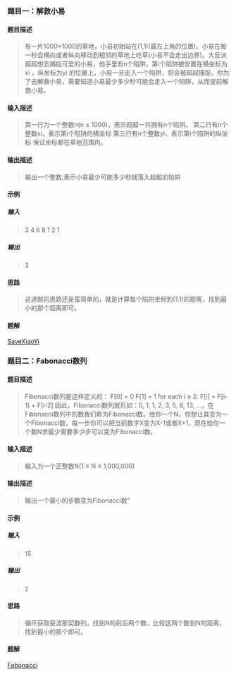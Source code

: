 ### 题目一：解救小易
#### 题目描述
>有一片1000×1000的草地，小易初始站在(1,1)(最左上角的位置)。小易在每一秒会横向或者纵向移动到相邻的草地上吃草(小易不会走出边界)。大反派超超想去捕捉可爱的小易，他手里有n个陷阱。第i个陷阱被安置在横坐标为xi ，纵坐标为yi 的位置上，小易一旦走入一个陷阱，将会被超超捕捉。你为了去解救小易，需要知道小易最少多少秒可能会走入一个陷阱，从而提前解救小易。
#### 输入描述
>第一行为一个整数n(n ≤ 1000)，表示超超一共拥有n个陷阱。
第二行有n个整数xi，表示第i个陷阱的横坐标
第三行有n个整数yi，表示第i个陷阱的纵坐标
保证坐标都在草地范围内。
#### 输出描述
>输出一个整数,表示小易最少可能多少秒就落入超超的陷阱
#### 示例
##### 输入
>3
4 6 8
1 2 1
##### 输出
>3

#### 思路
>这道题的思路还是蛮简单的，就是计算每个陷阱坐标到(1,1)的距离，找到最小的那个距离即可。

#### 题解
[SaveXiaoYi](https://github.com/WavyPeng/CompanyProgramTest/edit/master/src/netease/y2017/SaveXiaoYi.java)

### 题目二：Fabonacci数列
#### 题目描述
>Fibonacci数列是这样定义的：
F[0] = 0
F[1] = 1
for each i ≥ 2: F[i] = F[i-1] + F[i-2]
因此，Fibonacci数列就形如：0, 1, 1, 2, 3, 5, 8, 13, ...，在Fibonacci数列中的数我们称为Fibonacci数。给你一个N，你想让其变为一个Fibonacci数，每一步你可以把当前数字X变为X-1或者X+1，现在给你一个数N求最少需要多少步可以变为Fibonacci数。
#### 输入描述
>输入为一个正整数N(1 ≤ N ≤ 1,000,000)
#### 输出描述
>输出一个最小的步数变为Fibonacci数"
#### 示例
##### 输入
>15
##### 输出
>2

#### 思路
>循环获取斐波那契数列，找到N的前后两个数，比较这两个数到N的距离，找到最小的那个即可。

#### 题解
[Fabonacci](https://github.com/WavyPeng/CompanyProgramTest/edit/master/src/netease/y2017/Fabonacci.java)

